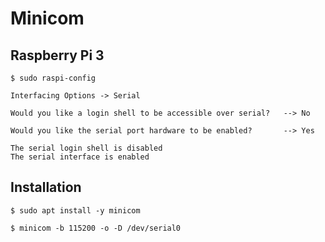 # Minicom

## Raspberry Pi 3

```console
$ sudo raspi-config

Interfacing Options -> Serial

Would you like a login shell to be accessible over serial?   --> No

Would you like the serial port hardware to be enabled?       --> Yes

The serial login shell is disabled
The serial interface is enabled
```

## Installation

```
$ sudo apt install -y minicom
```

```
$ minicom -b 115200 -o -D /dev/serial0
```
